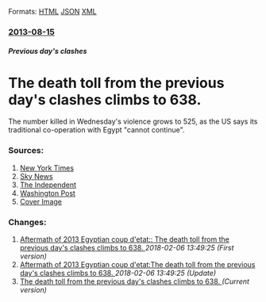 
Formats: [HTML](/news/2013/08/15/the-death-toll-from-the-previous-day-s-clashes-climbs-to-638.html)  [JSON](/news/2013/08/15/the-death-toll-from-the-previous-day-s-clashes-climbs-to-638.json)  [XML](/news/2013/08/15/the-death-toll-from-the-previous-day-s-clashes-climbs-to-638.xml)  

### [2013-08-15](/news/2013/08/15/index.md)

##### Previous day's clashes
# The death toll from the previous day's clashes climbs to 638. 

The number killed in Wednesday&#039;s violence grows to 525, as the US says its traditional co-operation with Egypt &quot;cannot continue&quot;.


### Sources:

1. [New York Times](https://www.nytimes.com/2013/08/16/world/middleeast/obama-statement-on-egypt.html?pagewanted=all&_r=0)
2. [Sky News](http://news.sky.com/story/1128809/egypts-brotherhood-storms-government-building)
3. [The Independent](https://www.independent.co.uk/news/world/africa/muslim-brotherhood-supporters-storm-building-in-cairo-as-protests-begin-over-egypt-violence-and-death-toll-rises-to-525-8762731.html)
4. [Washington Post](https://www.washingtonpost.com/world/middle_east/egypt-faces-new-uncertainty-after-hundreds-die-in-raids-on-pro-morsi-sit-ins-street-battles/2013/08/15/688be7f8-0578-11e3-bfc5-406b928603b2_story.html)
4. [Cover Image](http://e3.365dm.com/16/07/1600x900/edit-1-1_3644013.jpg?20160706044405)

### Changes:

1. [Aftermath of 2013 Egyptian coup d'etat:: The death toll from the previous day's clashes climbs to 638. ](/news/2013/08/15/aftermath-of-2013-egyptian-coup-d-a-c-tat-the-death-toll-from-the-previous-day-s-clashes-climbs-to-638.md) _2018-02-06 13:49:25 (First version)_
2. [Aftermath of 2013 Egyptian coup d'etat:The death toll from the previous day's clashes climbs to 638. ](/news/2013/08/15/aftermath-of-2013-egyptian-coup-d-a-c-tat-pthe-death-toll-from-the-previous-day-s-clashes-climbs-to-638.md) _2018-02-06 13:49:25 (Update)_
2. [The death toll from the previous day's clashes climbs to 638. ](/news/2013/08/15/the-death-toll-from-the-previous-day-s-clashes-climbs-to-638.md) _(Current version)_
